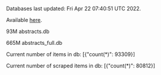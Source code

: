 Databases last updated: Fri Apr 22 07:40:51 UTC 2022. 

Available [here](https://github.com/cbeauhilton/ash-db/releases).


93M	abstracts.db

665M	abstracts_full.db

Current number of items in db:
[{"count(*)": 93309}]

Current number of scraped items in db:
[{"count(*)": 80812}]
